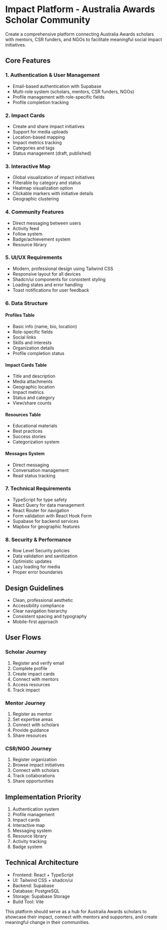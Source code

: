 # Impact Platform - Australia Awards Scholar Community

Create a comprehensive platform connecting Australia Awards scholars with mentors, CSR funders, and NGOs to facilitate meaningful social impact initiatives.

## Core Features

### 1. Authentication & User Management
- Email-based authentication with Supabase
- Multi-role system (scholars, mentors, CSR funders, NGOs)
- Profile management with role-specific fields
- Profile completion tracking

### 2. Impact Cards
- Create and share impact initiatives
- Support for media uploads
- Location-based mapping
- Impact metrics tracking
- Categories and tags
- Status management (draft, published)

### 3. Interactive Map
- Global visualization of impact initiatives
- Filterable by category and status
- Heatmap visualization option
- Clickable markers with initiative details
- Geographic clustering

### 4. Community Features
- Direct messaging between users
- Activity feed
- Follow system
- Badge/achievement system
- Resource library

### 5. UI/UX Requirements
- Modern, professional design using Tailwind CSS
- Responsive layout for all devices
- Shadcn/ui components for consistent styling
- Loading states and error handling
- Toast notifications for user feedback

### 6. Data Structure

#### Profiles Table
- Basic info (name, bio, location)
- Role-specific fields
- Social links
- Skills and interests
- Organization details
- Profile completion status

#### Impact Cards Table
- Title and description
- Media attachments
- Geographic location
- Impact metrics
- Status and category
- View/share counts

#### Resources Table
- Educational materials
- Best practices
- Success stories
- Categorization system

#### Messages System
- Direct messaging
- Conversation management
- Read status tracking

### 7. Technical Requirements
- TypeScript for type safety
- React Query for data management
- React Router for navigation
- Form validation with React Hook Form
- Supabase for backend services
- Mapbox for geographic features

### 8. Security & Performance
- Row Level Security policies
- Data validation and sanitization
- Optimistic updates
- Lazy loading for media
- Proper error boundaries

## Design Guidelines
- Clean, professional aesthetic
- Accessibility compliance
- Clear navigation hierarchy
- Consistent spacing and typography
- Mobile-first approach

## User Flows

### Scholar Journey
1. Register and verify email
2. Complete profile
3. Create impact cards
4. Connect with mentors
5. Access resources
6. Track impact

### Mentor Journey
1. Register as mentor
2. Set expertise areas
3. Connect with scholars
4. Provide guidance
5. Share resources

### CSR/NGO Journey
1. Register organization
2. Browse impact initiatives
3. Connect with scholars
4. Track collaborations
5. Share opportunities

## Implementation Priority
1. Authentication system
2. Profile management
3. Impact cards
4. Interactive map
5. Messaging system
6. Resource library
7. Activity tracking
8. Badge system

## Technical Architecture
- Frontend: React + TypeScript
- UI: Tailwind CSS + shadcn/ui
- Backend: Supabase
- Database: PostgreSQL
- Storage: Supabase Storage
- Build Tool: Vite

This platform should serve as a hub for Australia Awards scholars to showcase their impact, connect with mentors and supporters, and create meaningful change in their communities.
